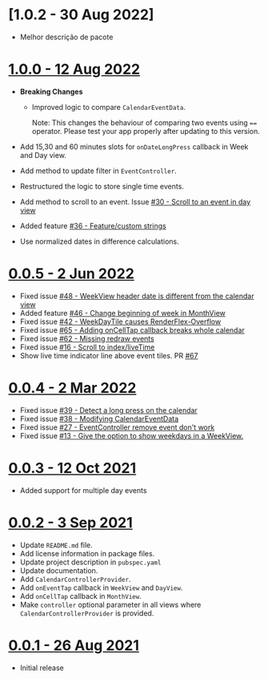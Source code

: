 # [1.0.2 - 30 Aug 2022]
- Melhor descrição de pacote

# [1.0.0 - 12 Aug 2022](https://github.com/SimformSolutionsPvtLtd/flutter_calendar_view/tree/1.0.0)

- **Breaking Changes**
    - Improved logic to compare `CalendarEventData`.

      Note: This changes the behaviour of comparing two events using `==` operator. Please test your
      app properly after updating to this version.

- Add 15,30 and 60 minutes slots for `onDateLongPress` callback in Week and Day view.
- Add method to update filter in `EventController`.
- Restructured the logic to store single time events.
- Add method to scroll to an event.
  Issue [#30 - Scroll to an event in day view](https://github.com/SimformSolutionsPvtLtd/flutter_calendar_view/issues/30)
- Added
  feature [#36 - Feature/custom strings](https://github.com/SimformSolutionsPvtLtd/flutter_calendar_view/pull/36)
- Use normalized dates in difference calculations.

# [0.0.5 - 2 Jun 2022](https://github.com/SimformSolutionsPvtLtd/flutter_calendar_view/tree/0.0.5)

- Fixed
  issue [#48 - WeekView header date is different from the calendar view](https://github.com/SimformSolutionsPvtLtd/flutter_calendar_view/issues/48)
- Added
  feature [#46 - Change beginning of week in MonthView](https://github.com/SimformSolutionsPvtLtd/flutter_calendar_view/issues/46)
- Fixed
  issue [#42 - WeekDayTile causes RenderFlex-Overflow](https://github.com/SimformSolutionsPvtLtd/flutter_calendar_view/issues/42)
- Fixed
  issue [#65 - Adding onCellTap callback breaks whole calendar](https://github.com/SimformSolutionsPvtLtd/flutter_calendar_view/issues/65)
- Fixed
  issue [#62 - Missing redraw events](https://github.com/SimformSolutionsPvtLtd/flutter_calendar_view/issues/62)
- Fixed
  issue [#16 - Scroll to index/liveTime](https://github.com/SimformSolutionsPvtLtd/flutter_calendar_view/issues/16)
- Show live time indicator line above event tiles.
  PR [#67](https://github.com/SimformSolutionsPvtLtd/flutter_calendar_view/pull/67)

# [0.0.4 - 2 Mar 2022](https://github.com/SimformSolutionsPvtLtd/flutter_calendar_view/tree/0.0.4)

- Fixed
  issue [#39 - Detect a long press on the calendar](https://github.com/SimformSolutionsPvtLtd/flutter_calendar_view/issues/39)
- Fixed
  issue [#38 - Modifying CalendarEventData](https://github.com/SimformSolutionsPvtLtd/flutter_calendar_view/issues/38)
- Fixed
  issue [#27 - EventController remove event don't work](https://github.com/SimformSolutionsPvtLtd/flutter_calendar_view/issues/27)
- Fixed
  issue [#13 - Give the option to show weekdays in a WeekView.](https://github.com/SimformSolutionsPvtLtd/flutter_calendar_view/issues/13)

# [0.0.3 - 12 Oct 2021](https://github.com/SimformSolutionsPvtLtd/flutter_calendar_view/tree/0.0.3)

- Added support for multiple day events

# [0.0.2 - 3 Sep 2021](https://github.com/SimformSolutionsPvtLtd/flutter_calendar_view/tree/0.0.2)

- Update `README.md` file.
- Add license information in package files.
- Update project description in `pubspec.yaml`
- Update documentation.
- Add `CalendarControllerProvider`.
- Add `onEventTap` callback in `WeekView` and `DayView`.
- Add `onCellTap` callback in `MonthView`.
- Make `controller` optional parameter in all views where `CalendarControllerProvider` is provided.

# [0.0.1 - 26 Aug 2021](https://github.com/SimformSolutionsPvtLtd/flutter_calendar_view/tree/0.0.1)

- Initial release